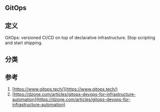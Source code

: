 ## GitOps

## 定义
GitOps: versioned CI/CD on top of declarative infrastructure. Stop scripting and start shipping.

## 分类

## 参考
1. [https://www.gitops.tech/](https://www.gitops.tech/)
2. [https://dzone.com/articles/gitops-devops-for-infrastructure-automation](https://dzone.com/articles/gitops-devops-for-infrastructure-automation)
